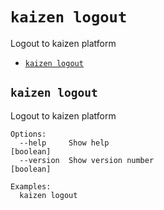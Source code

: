 `kaizen logout`
===============

Logout to kaizen platform

* [`kaizen logout`](#kaizen-logout)

## `kaizen logout`

Logout to kaizen platform

```
Options:
  --help     Show help                                                 [boolean]
  --version  Show version number                                       [boolean]

Examples:
  kaizen logout
```
